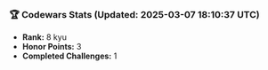 ### 🏆 Codewars Stats (Updated: 2025-03-07 18:10:37 UTC)

- **Rank:** 8 kyu
- **Honor Points:** 3
- **Completed Challenges:** 1
